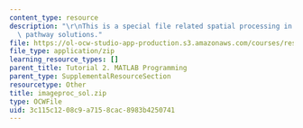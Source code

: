 ```yaml
---
content_type: resource
description: "\r\nThis is a special file related spatial processing in the visual\
  \ pathway solutions."
file: https://ol-ocw-studio-app-production.s3.amazonaws.com/courses/res-9-003-brains-minds-and-machines-summer-course-summer-2015/3c115c1208c9a7158cac8983b4250741_imageproc_sol.zip
file_type: application/zip
learning_resource_types: []
parent_title: Tutorial 2. MATLAB Programming
parent_type: SupplementalResourceSection
resourcetype: Other
title: imageproc_sol.zip
type: OCWFile
uid: 3c115c12-08c9-a715-8cac-8983b4250741
---
```

